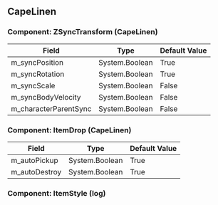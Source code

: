 ## CapeLinen

### Component: ZSyncTransform (CapeLinen)

|Field|Type|Default Value|
|---|---|---|
|m_syncPosition|System.Boolean|True|
|m_syncRotation|System.Boolean|True|
|m_syncScale|System.Boolean|False|
|m_syncBodyVelocity|System.Boolean|False|
|m_characterParentSync|System.Boolean|False|

### Component: ItemDrop (CapeLinen)

|Field|Type|Default Value|
|---|---|---|
|m_autoPickup|System.Boolean|True|
|m_autoDestroy|System.Boolean|True|

### Component: ItemStyle (log)

